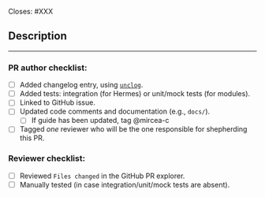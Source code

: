 <!-- < < < < < < < < < < < < < < < < < < < < < < < < < < < < < < < < < ☺
v                               ✰  Thanks for creating a PR! ✰
v    Before smashing the submit button please review the checkboxes.
v    If a checkbox is n/a - please still include it but + a little note why
☺ > > > > > > > > > > > > > > > > > > > > > > > > > > > > > > > > >  -->

Closes: #XXX

## Description

<!-- Add a description of the changes that this PR introduces and the files that
are the most critical to review. -->
<!-- Apply relevant labels to indicate:
    - (WHY) The purpose or objective of this PR with "O" labels
    - (WHICH) The part of the system this PR relates to (use "E" for external or "I" for internal levels)
    - (HOW) If any administrative considerations should be taken into account (use "A" labels)
    This will help us prioritize and categorize your pull request more effectively 
-->


______

### PR author checklist:
- [ ] Added changelog entry, using [`unclog`](https://github.com/informalsystems/unclog).
- [ ] Added tests: integration (for Hermes) or unit/mock tests (for modules).
- [ ] Linked to GitHub issue.
- [ ] Updated code comments and documentation (e.g., `docs/`).
  - [ ] If guide has been updated, tag @mircea-c
- [ ] Tagged *one* reviewer who will be the one responsible for shepherding this PR.

### Reviewer checklist:

- [ ] Reviewed `Files changed` in the GitHub PR explorer.
- [ ] Manually tested (in case integration/unit/mock tests are absent).
